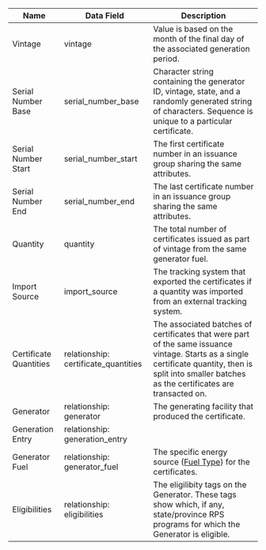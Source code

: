 | Name                   | Data Field                           | Description                                                                                                                                                                                        |
|------------------------|--------------------------------------|---------------------------------------------------------------------------------------------------------------------------------------------------------------------------------------------------------|
| Vintage                | vintage                              | Value is based on the month of the final day of the associated generation period.                                                                                                                       |
| Serial Number Base     | serial\_number\_base                   | Character string containing the generator ID, vintage, state, and a randomly generated string of characters. Sequence is unique to a particular certificate.                                            |
| Serial Number Start    | serial\_number\_start                  | The first certificate number in an issuance group sharing the same attributes.                                                                                                                          |
| Serial Number End      | serial\_number\_end                    | The last certificate number in an issuance group sharing the same attributes.                                                                                                                           |
| Quantity               | quantity                             | The total number of certificates issued as part of vintage from the same generator fuel.                                                                                                                |
| Import Source          | import_source                        | The tracking system that exported the certificates if a quantity was imported from an external tracking system.                                                                                         |
| Certificate Quantities | relationship: certificate_quantities | The associated batches of certificates that were part of the same issuance vintage. Starts as a single certificate quantity, then is split into smaller batches as the certificates are transacted on.  |   
| Generator              | relationship: generator              | The generating facility that produced the certificate.|
| Generation Entry    | relationship: generation_entry              | |
| Generator Fuel         | relationship: generator_fuel         | The specific energy source ([Fuel Type](https://mrets.github.io/Operating-Procedures/appendixb1)) for the certificates.|
| Eligibilities         | relationship: eligibilities         |The eligilibity tags on the Generator. These tags show which, if any, state/province RPS programs for which the Generator is eligible. |
